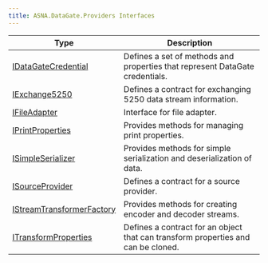 ```yaml
---
title: ASNA.DataGate.Providers Interfaces
---
```



| Type | Description |
| --- | --- |
| [IDataGateCredential](/reference/datagate/data-gate-providers/i-data-gate-credential.html) | Defines a set of methods and properties that represent DataGate credentials. |
| [IExchange5250](/reference/datagate/data-gate-providers/i-exchange5250.html) | Defines a contract for exchanging 5250 data stream information. |
| [IFileAdapter](/reference/datagate/data-gate-providers/i-file-adapter.html) | Interface for file adapter. |
| [IPrintProperties](/reference/datagate/data-gate-providers/i-print-properties.html) | Provides methods for managing print properties. |
| [ISimpleSerializer](/reference/datagate/data-gate-providers/i-simple-serializer.html) | Provides methods for simple serialization and deserialization of data. |
| [ISourceProvider](/reference/datagate/data-gate-providers/i-source-provider.html) | Defines a contract for a source provider. |
| [IStreamTransformerFactory](/reference/datagate/data-gate-providers/i-stream-transformer-factory.html) | Provides methods for creating encoder and decoder streams. |
| [ITransformProperties](/reference/datagate/data-gate-providers/i-transform-properties.html) | Defines a contract for an object that can transform properties and can be cloned. |
